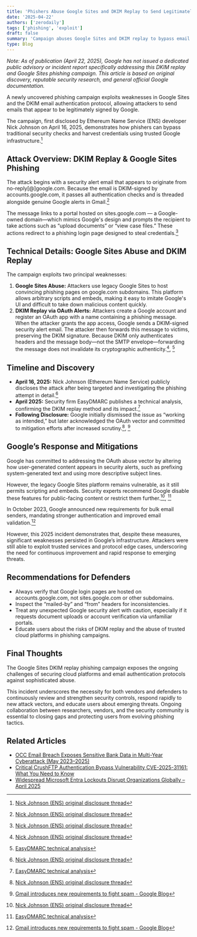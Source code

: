 ```yaml
---
title: 'Phishers Abuse Google Sites and DKIM Replay to Send Legitimately Signed Emails and Harvest Credentials'
date: '2025-04-22'
authors: ['zerodaily']
tags: ['phishing', 'exploit']
draft: false
summary: 'Campaign abuses Google Sites and DKIM replay to bypass email security and steal Google account credentials.'
type: Blog
---
```


_Note: As of publication (April 22, 2025), Google has not issued a dedicated public advisory or incident report specifically addressing this DKIM replay and Google Sites phishing campaign. This article is based on original discovery, reputable security research, and general official Google documentation._

A newly uncovered phishing campaign exploits weaknesses in Google Sites and the DKIM email authentication protocol, allowing attackers to send emails that appear to be legitimately signed by Google.

The campaign, first disclosed by Ethereum Name Service (ENS) developer Nick Johnson on April 16, 2025, demonstrates how phishers can bypass traditional security checks and harvest credentials using trusted Google infrastructure.[^1]

## Attack Overview: DKIM Replay & Google Sites Phishing

The attack begins with a security alert email that appears to originate from no-reply[@]google.com. Because the email is DKIM-signed by accounts.google.com, it passes all authentication checks and is threaded alongside genuine Google alerts in Gmail.[^1]

The message links to a portal hosted on sites.google.com — a Google-owned domain—which mimics Google's design and prompts the recipient to take actions such as “upload documents” or “view case files.” These actions redirect to a phishing login page designed to steal credentials.[^1]

## Technical Details: Google Sites Abuse and DKIM Replay

The campaign exploits two principal weaknesses:

1. **Google Sites Abuse:** Attackers use legacy Google Sites to host convincing phishing pages on google.com subdomains. This platform allows arbitrary scripts and embeds, making it easy to imitate Google's UI and difficult to take down malicious content quickly.
2. **DKIM Replay via OAuth Alerts:** Attackers create a Google account and register an OAuth app with a name containing a phishing message. When the attacker grants the app access, Google sends a DKIM-signed security alert email. The attacker then forwards this message to victims, preserving the DKIM signature. Because DKIM only authenticates headers and the message body—not the SMTP envelope—forwarding the message does not invalidate its cryptographic authenticity.[^1], [^2]

## Timeline and Discovery

- **April 16, 2025:** Nick Johnson (Ethereum Name Service) publicly discloses the attack after being targeted and investigating the phishing attempt in detail.[^1]
- **April 2025:** Security firm EasyDMARC publishes a technical analysis, confirming the DKIM replay method and its impact.[^2]
- **Following Disclosure:** Google initially dismissed the issue as “working as intended,” but later acknowledged the OAuth vector and committed to mitigation efforts after increased scrutiny.[^1], [^3]

## Google’s Response and Mitigations

Google has committed to addressing the OAuth abuse vector by altering how user-generated content appears in security alerts, such as prefixing system-generated text and using more descriptive subject lines.

However, the legacy Google Sites platform remains vulnerable, as it still permits scripting and embeds. Security experts recommend Google disable these features for public-facing content or restrict them further.[^1], [^2]

In October 2023, Google announced new requirements for bulk email senders, mandating stronger authentication and improved email validation.[^3]

However, this 2025 incident demonstrates that, despite these measures, significant weaknesses persisted in Google’s infrastructure. Attackers were still able to exploit trusted services and protocol edge cases, underscoring the need for continuous improvement and rapid response to emerging threats.

## Recommendations for Defenders

- Always verify that Google login pages are hosted on accounts.google.com, not sites.google.com or other subdomains.
- Inspect the “mailed-by” and “from” headers for inconsistencies.
- Treat any unexpected Google security alert with caution, especially if it requests document uploads or account verification via unfamiliar portals.
- Educate users about the risks of DKIM replay and the abuse of trusted cloud platforms in phishing campaigns.

## Final Thoughts

The Google Sites DKIM replay phishing campaign exposes the ongoing challenges of securing cloud platforms and email authentication protocols against sophisticated abuse.

This incident underscores the necessity for both vendors and defenders to continuously review and strengthen security controls, respond rapidly to new attack vectors, and educate users about emerging threats. Ongoing collaboration between researchers, vendors, and the security community is essential to closing gaps and protecting users from evolving phishing tactics.

## Related Articles

- [OCC Email Breach Exposes Sensitive Bank Data in Multi-Year Cyberattack (May 2023–2025)](/blog/2025-04-19-occ-email-breach)
- [Critical CrushFTP Authentication Bypass Vulnerability CVE-2025-31161: What You Need to Know](/blog/2025-04-13-crushftp-vulnerability)
- [Widespread Microsoft Entra Lockouts Disrupt Organizations Globally – April 2025](/blog/2025-04-20-microsoft-entra-mace-lockout)

[^1]: [Nick Johnson (ENS) original disclosure thread](https://threadreaderapp.com/thread/1912439023982834120.html)
[^2]: [EasyDMARC technical analysis](https://easydmarc.com/blog/google-dkim-replay-phishing/)
[^3]: [Gmail introduces new requirements to fight spam - Google Blog](https://blog.google/products/gmail/gmail-security-authentication-spam-protection/)
